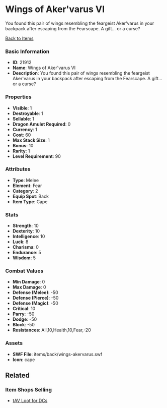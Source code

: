 # Wings of Aker'varus VI

You found this pair of wings resembling the feargeist Aker'varus in your backpack after escaping from the Fearscape. A gift... or a curse?

[Back to Items](../items.md)

### Basic Information

- **ID**: 21912
- **Name**: Wings of Aker&#039;varus VI
- **Description**: You found this pair of wings resembling the feargeist Aker&#039;varus in your backpack after escaping from the Fearscape. A gift... or a curse?

### Properties

- **Visible**: 1
- **Destroyable**: 1
- **Sellable**: 1
- **Dragon Amulet Required**: 0
- **Currency**: 1
- **Cost**: 60
- **Max Stack Size**: 1
- **Bonus**: 10
- **Rarity**: 1
- **Level Requirement**: 90

### Attributes

- **Type**: Melee
- **Element**: Fear
- **Category**: 2
- **Equip Spot**: Back
- **Item Type**: Cape

### Stats

- **Strength**: 10
- **Dexterity**: 10
- **Intelligence**: 10
- **Luck**: 8
- **Charisma**: 0
- **Endurance**: 5
- **Wisdom**: 5

### Combat Values

- **Min Damage**: 0
- **Max Damage**: 0
- **Defense (Melee)**: -50
- **Defense (Pierce)**: -50
- **Defense (Magic)**: -50
- **Critical**: 10
- **Parry**: -50
- **Dodge**: -50
- **Block**: -50
- **Resistances**: All,10,Health,10,Fear,-20

### Assets

- **SWF File**: items/back/wings-akervarus.swf
- **Icon**: cape

## Related

### Item Shops Selling

- [tAV Loot for DCs](../item-shops/803-tav-loot-for-dcs.md)

